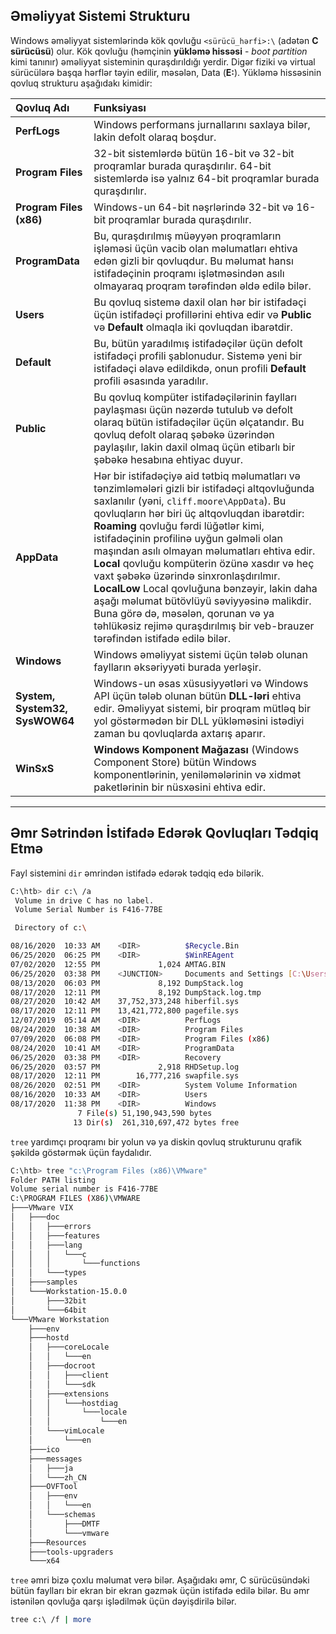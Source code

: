 ## Əməliyyat Sistemi Strukturu

Windows əməliyyat sistemlərində kök qovluğu `<sürücü_hərfi>:\` (adətən **C sürücüsü**) olur. Kök qovluğu (həmçinin **yükləmə hissəsi** - *boot partition* kimi tanınır) əməliyyat sisteminin quraşdırıldığı yerdir. Digər fiziki və virtual sürücülərə başqa hərflər təyin edilir, məsələn, Data (**E:**). Yükləmə hissəsinin qovluq strukturu aşağıdakı kimidir:

| Qovluq Adı | Funksiyası |
| :--- | :--- |
| **PerfLogs** | Windows performans jurnallarını saxlaya bilər, lakin defolt olaraq boşdur. |
| **Program Files** | 32-bit sistemlərdə bütün 16-bit və 32-bit proqramlar burada quraşdırılır. 64-bit sistemlərdə isə yalnız 64-bit proqramlar burada quraşdırılır. |
| **Program Files (x86)** | Windows-un 64-bit nəşrlərində 32-bit və 16-bit proqramlar burada quraşdırılır. |
| **ProgramData** | Bu, quraşdırılmış müəyyən proqramların işləməsi üçün vacib olan məlumatları ehtiva edən gizli bir qovluqdur. Bu məlumat hansı istifadəçinin proqramı işlətməsindən asılı olmayaraq proqram tərəfindən əldə edilə bilər. |
| **Users** | Bu qovluq sistemə daxil olan hər bir istifadəçi üçün istifadəçi profillərini ehtiva edir və **Public** və **Default** olmaqla iki qovluqdan ibarətdir. |
| **Default** | Bu, bütün yaradılmış istifadəçilər üçün defolt istifadəçi profili şablonudur. Sistemə yeni bir istifadəçi əlavə edildikdə, onun profili **Default** profili əsasında yaradılır. |
| **Public** | Bu qovluq kompüter istifadəçilərinin faylları paylaşması üçün nəzərdə tutulub və defolt olaraq bütün istifadəçilər üçün əlçatandır. Bu qovluq defolt olaraq şəbəkə üzərindən paylaşılır, lakin daxil olmaq üçün etibarlı bir şəbəkə hesabına ehtiyac duyur. |
| **AppData** | Hər bir istifadəçiyə aid tətbiq məlumatları və tənzimləmələri gizli bir istifadəçi altqovluğunda saxlanılır (yəni, `cliff.moore\AppData`). Bu qovluqların hər biri üç altqovluqdan ibarətdir: **Roaming** qovluğu fərdi lüğətlər kimi, istifadəçinin profilinə uyğun gəlməli olan maşından asılı olmayan məlumatları ehtiva edir. **Local** qovluğu kompüterin özünə xasdır və heç vaxt şəbəkə üzərində sinxronlaşdırılmır. **LocalLow** Local qovluğuna bənzəyir, lakin daha aşağı məlumat bütövlüyü səviyyəsinə malikdir. Buna görə də, məsələn, qorunan və ya təhlükəsiz rejimə quraşdırılmış bir veb-brauzer tərəfindən istifadə edilə bilər. |
| **Windows** | Windows əməliyyat sistemi üçün tələb olunan faylların əksəriyyəti burada yerləşir. |
| **System, System32, SysWOW64** | Windows-un əsas xüsusiyyətləri və Windows API üçün tələb olunan bütün **DLL-ləri** ehtiva edir. Əməliyyat sistemi, bir proqram mütləq bir yol göstərmədən bir DLL yükləməsini istədiyi zaman bu qovluqlarda axtarış aparır. |
| **WinSxS** | **Windows Komponent Mağazası** (Windows Component Store) bütün Windows komponentlərinin, yeniləmələrinin və xidmət paketlərinin bir nüsxəsini ehtiva edir. |

-----

## Əmr Sətrindən İstifadə Edərək Qovluqları Tədqiq Etmə

Fayl sistemini `dir` əmrindən istifadə edərək tədqiq edə bilərik.

```bash
C:\htb> dir c:\ /a
 Volume in drive C has no label.
 Volume Serial Number is F416-77BE

 Directory of c:\

08/16/2020  10:33 AM    <DIR>          $Recycle.Bin
06/25/2020  06:25 PM    <DIR>          $WinREAgent
07/02/2020  12:55 PM             1,024 AMTAG.BIN
06/25/2020  03:38 PM    <JUNCTION>     Documents and Settings [C:\Users]
08/13/2020  06:03 PM             8,192 DumpStack.log
08/17/2020  12:11 PM             8,192 DumpStack.log.tmp
08/27/2020  10:42 AM    37,752,373,248 hiberfil.sys
08/17/2020  12:11 PM    13,421,772,800 pagefile.sys
12/07/2019  05:14 AM    <DIR>          PerfLogs
08/24/2020  10:38 AM    <DIR>          Program Files
07/09/2020  06:08 PM    <DIR>          Program Files (x86)
08/24/2020  10:41 AM    <DIR>          ProgramData
06/25/2020  03:38 PM    <DIR>          Recovery
06/25/2020  03:57 PM             2,918 RHDSetup.log
08/17/2020  12:11 PM        16,777,216 swapfile.sys
08/26/2020  02:51 PM    <DIR>          System Volume Information
08/16/2020  10:33 AM    <DIR>          Users
08/17/2020  11:38 PM    <DIR>          Windows
               7 File(s) 51,190,943,590 bytes
              13 Dir(s)  261,310,697,472 bytes free
```

`tree` yardımçı proqramı bir yolun və ya diskin qovluq strukturunu qrafik şəkildə göstərmək üçün faydalıdır.

```bash
C:\htb> tree "c:\Program Files (x86)\VMware"
Folder PATH listing
Volume serial number is F416-77BE
C:\PROGRAM FILES (X86)\VMWARE
├───VMware VIX
│   ├───doc
│   │   ├───errors
│   │   ├───features
│   │   ├───lang
│   │   │   └───c
│   │   │       └───functions
│   │   └───types
│   ├───samples
│   └───Workstation-15.0.0
│       ├───32bit
│       └───64bit
└───VMware Workstation
    ├───env
    ├───hostd
    │   ├───coreLocale
    │   │   └───en
    │   ├───docroot
    │   │   ├───client
    │   │   └───sdk
    │   ├───extensions
    │   │   └───hostdiag
    │   │       └───locale
    │   │           └───en
    │   └───vimLocale
    │       └───en
    ├───ico
    ├───messages
    │   ├───ja
    │   └───zh_CN
    ├───OVFTool
    │   ├───env
    │   │   └───en
    │   └───schemas
    │       ├───DMTF
    │       └───vmware
    ├───Resources
    ├───tools-upgraders
    └───x64
```

`tree` əmri bizə çoxlu məlumat verə bilər. Aşağıdakı əmr, C sürücüsündəki bütün faylları bir ekran bir ekran gəzmək üçün istifadə edilə bilər. Bu əmr istənilən qovluğa qarşı işlədilmək üçün dəyişdirilə bilər.

```bash
tree c:\ /f | more
```
